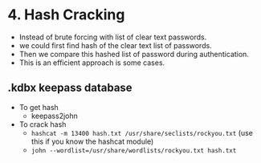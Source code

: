 # 4. Hash Cracking

*  Instead of brute forcing with list of clear text passwords.
* we could first find hash of the clear text list of passwords.
* Then we compare this hashed list of password during authentication.
* This is an efficient approach is some cases.

## .kdbx keepass database

* To get hash
  * keepass2john 
* To crack hash
  * `hashcat -m 13400 hash.txt /usr/share/seclists/rockyou.txt` \(use this if you know the hashcat module\)
  * `john --wordlist=/usr/share/wordlists/rockyou.txt hash.txt`

